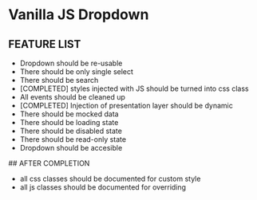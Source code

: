 # Vanilla JS Dropdown

## FEATURE LIST

- Dropdown should be re-usable
- There should be only single select
- There should be search
- [COMPLETED] styles injected with JS should be turned into css class
- All events should be cleaned up
- [COMPLETED] Injection of presentation layer should be dynamic
- There should be mocked data
- There should be loading state
- There should be disabled state
- There should be read-only state
- Dropdown should be accesible

## AFTER COMPLETION

- all css classes should be documented for custom style
- all js classes should be documented for overriding
